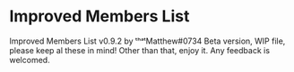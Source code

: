 # Improved Members List
Improved Members List v0.9.2 by ᵗʰᵃᵗMatthew#0734
Beta version, WIP file, please keep al these in mind!
Other than that, enjoy it. Any feedback is welcomed.

